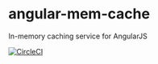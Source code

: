 # angular-mem-cache
In-memory caching service for AngularJS

[![CircleCI](https://circleci.com/gh/tobiasdotco/angular-mem-cache/tree/master.svg?style=shield&circle-token=edde34a0a62770e6e2ef5554a257e58bb951ee37)](https://circleci.com/gh/tobiasdotco/angular-mem-cache/tree/master)
